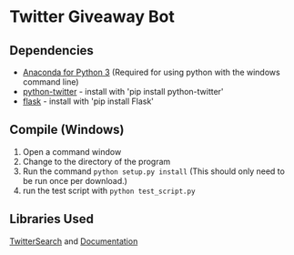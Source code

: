 # Twitter Giveaway Bot

## Dependencies
- [Anaconda for Python 3](https://www.continuum.io/downloads) (Required for using python with the windows command line)
- [python-twitter](https://github.com/bear/python-twitter) - install with 'pip install python-twitter'
- [flask](http://flask.pocoo.org/) - install with 'pip install Flask'

## Compile (Windows)
1. Open a command window
2. Change to the directory of the program
3. Run the command `python setup.py install` (This should only need to be run once per download.)
4. run the test script with `python test_script.py`

## Libraries Used
[TwitterSearch](https://github.com/ckoepp/TwitterSearch) and [Documentation](https://twittersearch.readthedocs.io/en/latest/)



